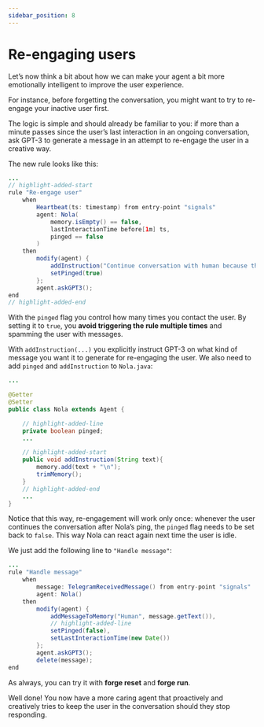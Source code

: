 ```yaml
---
sidebar_position: 8
---
```


# Re-engaging users

Let’s now think a bit about how we can make your agent a bit more emotionally intelligent to improve the user experience.

For instance, before forgetting the conversation, you might want to try to re-engage your inactive user first.

The logic is simple and should already be familiar to you:
if more than a minute passes since the user’s last interaction in an ongoing conversation,
ask GPT-3 to generate a message in an attempt to re-engage the user in a creative way.

The new rule looks like this:

```java title="rules/nola/Conversation.drl"
...
// highlight-added-start
rule "Re-engage user"
    when
        Heartbeat(ts: timestamp) from entry-point "signals"
        agent: Nola(
            memory.isEmpty() == false,
            lastInteractionTime before[1m] ts,
            pinged == false
        )
    then
        modify(agent) {
            addInstruction("Continue conversation with human because they are inactive."),
            setPinged(true)
        };
        agent.askGPT3();
end
// highlight-added-end
```

With the ```pinged``` flag you control how many times you contact the user.
By setting it to ```true```, you **avoid triggering the rule multiple times** and spamming the user with messages.

With ```addInstruction(...)``` you explicitly instruct GPT-3 on what kind of message you want it to generate for re-engaging the user.
We also need to add ```pinged``` and ```addInstruction``` to ```Nola.java```:

```java title="models/agents/Nola.java"
...

@Getter
@Setter
public class Nola extends Agent {

    // highlight-added-line
    private boolean pinged;
    ...

    // highlight-added-start
    public void addInstruction(String text){
        memory.add(text + "\n");
        trimMemory();
    }
    // highlight-added-end
    ...
}
```

Notice that this way, re-engagement will work only once: whenever the user continues the conversation after Nola’s ping,
the ```pinged``` flag needs to be set back to ```false```. This way Nola can react again next time the user is idle.


We just add the following line to ```"Handle message"```:

```java title="rules/nola/Conversation.drl"
...
rule "Handle message"
    when
        message: TelegramReceivedMessage() from entry-point "signals"
        agent: Nola()
    then
        modify(agent) {
            addMessageToMemory("Human", message.getText()),
            // highlight-added-line
            setPinged(false),
            setLastInteractionTime(new Date())
        };
        agent.askGPT3();
        delete(message);
end
```

As always, you can try it with **forge reset** and **forge run**.

Well done! You now have a more caring agent that proactively and creatively tries to keep the user in the conversation should they stop responding.


